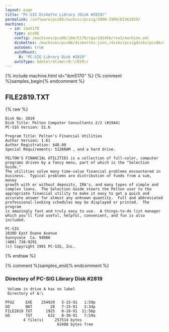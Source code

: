 ```yaml
---
layout: page
title: "PC-SIG Diskette Library (Disk #2819)"
permalink: /software/pcx86/sw/misc/pcsig/2000-2999/DISK2819/
machines:
  - id: ibm5170
    type: pcx86
    config: /machines/pcx86/ibm/5170/cga/1024kb/rev3/machine.xml
    diskettes: /machines/pcx86/diskettes.json,/disks/pcsigdisks/pcx86/diskettes.json
    autoGen: true
    autoMount:
      B: "PC-SIG Library Disk #2819"
    autoType: $date\r$time\rB:\rDIR\r
---
```


{% include machine.html id="ibm5170" %}
{% comment %}samples_begin{% endcomment %}

## FILE2819.TXT

{% raw %}
```
Disk No: 2819                                                           
Disk Title: Pelton Computer Consultants 2/2 (#1944)                     
PC-SIG Version: S1.6                                                    
                                                                        
Program Title: Pelton's Financial Utilities                             
Author Version: 1.61                                                    
Author Registration: $48.00                                             
Special Requirements: 512KRAM , and a hard drive.                       
                                                                        
PELTON'S FINANCIAL UTILITIES is a collection of full-color, computer    
programs driven by a fancy menu, part of which is the "Selection Guide."
The utilities solve many time-value financial problems encountered in   
business.  Typical problems are distribution of funds from a sum, money 
growth with or without deposits, IRA's, and many types of simple and    
complex loans.  The Selection Guide steers the Pelton user to the       
appropriate financial utility to make it easy to get a quick and        
accurate answer for almost any unknown quantity.  Full and abbreviated  
professional-looking schedules may be displayed or printed.  The program
is amazingly fast and truly easy to use.  A things-to-do list manager   
which you'll find useful, helpful, convenient, and fun is also included.
                                                                        
PC-SIG                                                                  
1030D East Duane Avenue                                                 
Sunnyvale  Ca. 94086                                                    
(408) 730-9291                                                          
(c) Copyright 1991 PC-SIG, Inc.                                         
```
{% endraw %}

{% comment %}samples_end{% endcomment %}

### Directory of PC-SIG Library Disk #2819

     Volume in drive A has no label
     Directory of A:\

    PFU2     EXE    254929   5-15-91   1:59p
    GO       BAT        28   7-15-91   3:34p
    FILE2819 TXT      1925   8-18-91  11:56p
    GO       TXT       632   8-30-91   7:59a
            4 file(s)     257514 bytes
                           63488 bytes free
